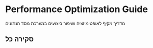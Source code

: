 # Performance Optimization Guide

מדריך מקיף לאופטימיזציה ושיפור ביצועים במערכת מסד הנתונים

## סקירה כל